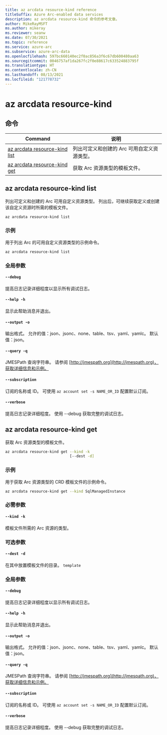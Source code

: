 ```yaml
---
title: az arcdata resource-kind reference
titleSuffix: Azure Arc-enabled data services
description: az arcdata resource-kind 命令的参考文章。
author: MikeRayMSFT
ms.author: mikeray
ms.reviewer: seanw
ms.date: 07/30/2021
ms.topic: reference
ms.service: azure-arc
ms.subservice: azure-arc-data
ms.openlocfilehash: 597bc660140ec2f0ac856a3f6c67db600480aa63
ms.sourcegitcommit: 0046757af1da267fc2f0e88617c633524883795f
ms.translationtype: HT
ms.contentlocale: zh-CN
ms.lasthandoff: 08/13/2021
ms.locfileid: "121778732"
---
```

# <a name="az-arcdata-resource-kind"></a>az arcdata resource-kind
## <a name="commands"></a>命令
| Command | 说明|
| --- | --- |
[az arcdata resource-kind list](#az-arcdata-resource-kind-list) | 列出可定义和创建的 Arc 可用自定义资源类型。
[az arcdata resource-kind get](#az-arcdata-resource-kind-get) | 获取 Arc 资源类型的模板文件。
## <a name="az-arcdata-resource-kind-list"></a>az arcdata resource-kind list
列出可定义和创建的 Arc 可用自定义资源类型。 列出后，可继续获取定义或创建该自定义资源时所需的模板文件。
```bash
az arcdata resource-kind list 
```
### <a name="examples"></a>示例
用于列出 Arc 的可用自定义资源类型的示例命令。
```bash
az arcdata resource-kind list
```
### <a name="global-arguments"></a>全局参数
#### `--debug`
提高日志记录详细程度以显示所有调试日志。
#### `--help -h`
显示此帮助消息并退出。
#### `--output -o`
输出格式。  允许的值：json、jsonc、none、table、tsv、yaml、yamlc。  默认值：json。
#### `--query -q`
JMESPath 查询字符串。 请参阅 [http://jmespath.org](http://jmespath.org)，获取详细信息和示例。
#### `--subscription`
订阅的名称或 ID。 可使用 `az account set -s NAME_OR_ID` 配置默认订阅。
#### `--verbose`
提高日志记录详细程度。 使用 --debug 获取完整的调试日志。
## <a name="az-arcdata-resource-kind-get"></a>az arcdata resource-kind get
获取 Arc 资源类型的模板文件。
```bash
az arcdata resource-kind get --kind -k 
                             [--dest -d]
```
### <a name="examples"></a>示例
用于获取 Arc 资源类型的 CRD 模板文件的示例命令。
```bash
az arcdata resource-kind get --kind SqlManagedInstance
```
### <a name="required-parameters"></a>必需参数
#### `--kind -k`
模板文件所需的 Arc 资源的类型。
### <a name="optional-parameters"></a>可选参数
#### `--dest -d`
在其中放置模板文件的目录。
`template`
### <a name="global-arguments"></a>全局参数
#### `--debug`
提高日志记录详细程度以显示所有调试日志。
#### `--help -h`
显示此帮助消息并退出。
#### `--output -o`
输出格式。  允许的值：json、jsonc、none、table、tsv、yaml、yamlc。  默认值：json。
#### `--query -q`
JMESPath 查询字符串。 请参阅 [http://jmespath.org](http://jmespath.org)，获取详细信息和示例。
#### `--subscription`
订阅的名称或 ID。 可使用 `az account set -s NAME_OR_ID` 配置默认订阅。
#### `--verbose`
提高日志记录详细程度。 使用 --debug 获取完整的调试日志。
